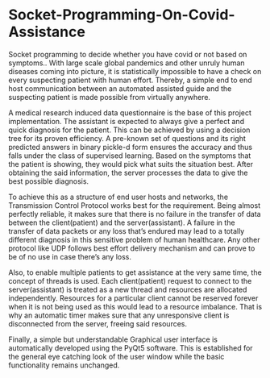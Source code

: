 # Socket-Programming-On-Covid-Assistance
Socket programming to decide whether you have covid or not based on symptoms..
  With large scale global pandemics and other unruly human diseases coming into picture, it is
statistically impossible to have a check on every suspecting patient with human effort. 
Thereby, a simple end to end host communication between an automated assisted guide 
and the suspecting patient is made possible from virtually anywhere. 
  
  A medical research induced data questionnaire is the base of this project implementation.
The assistant is expected to always give a perfect and quick diagnosis for the patient.
This can be achieved by using a decision tree for its proven efficiency. A pre-known set of 
questions and its right predicted answers in binary pickle-d form ensures the accuracy and 
thus falls under the class of supervised learning. Based on the symptoms that the patient is 
showing, they would pick what suits the situation best. After obtaining the said information, 
the server processes the data to give the best possible diagnosis.

  To achieve this as a structure of end user hosts and networks, the Transmission Control 
Protocol works best for the requirement. Being almost perfectly reliable, it makes sure that 
there is no failure in the transfer of data between the client(patient) and the 
server(assistant). A failure in the transfer of data packets or any loss that’s endured may 
lead to a totally different diagnosis in this sensitive problem of human healthcare.
Any other protocol like UDP follows best effort delivery mechanism and can prove to be of 
no use in case there’s any loss.

  Also, to enable multiple patients to get assistance at the very same time, the concept of 
threads is used. Each client(patient) request to connect to the server(assistant) is treated as 
a new thread and resources are allocated independently. Resources for a particular client 
cannot be reserved forever when it is not being used as this would lead to a resource 
imbalance. That is why an automatic timer makes sure that any unresponsive client is 
disconnected from the server, freeing said resources.

  Finally, a simple but understandable Graphical user interface is automatically developed
using the PyQt5 software. This is established for the general eye catching look of the user 
window while the basic functionality remains unchanged.
